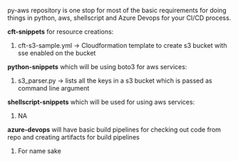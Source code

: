 py-aws repository is one stop for most of the basic requirements for doing things in python, aws, shellscript and Azure Devops for your CI/CD process.

**cft-snippets** for resource creations:

1. cft-s3-sample.yml -> Cloudformation template to create s3 bucket with sse enabled on the bucket

**python-snippets** which will be using boto3 for aws services:

1. s3_parser.py -> lists all the keys in a s3 bucket which is passed as command line argument

**shellscript-snippets** which will be used for using aws services:

1. NA

**azure-devops** will have basic build pipelines for checking out code from repo and creating artifacts for build pipelines

1. For name sake 